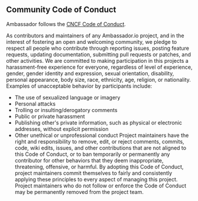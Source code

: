 ## Community Code of Conduct

Ambassador follows the [CNCF Code of Conduct](https://github.com/cncf/foundation/blob/master/code-of-conduct.md).

As contributors and maintainers of any Ambassador.io project, and in the interest of fostering an open and welcoming community, we pledge to respect all people who contribute through reporting issues, posting feature requests, updating documentation, submitting pull requests or patches, and other activities.
We are committed to making participation in this projects a harassment-free experience for everyone, regardless of level of experience, gender, gender identity and expression, sexual orientation, disability, personal appearance, body size, race, ethnicity, age, religion, or nationality.
Examples of unacceptable behavior by participants include:
* The use of sexualized language or imagery
* Personal attacks
* Trolling or insulting/derogatory comments
* Public or private harassment
* Publishing other's private information, such as physical or electronic addresses, without explicit permission
* Other unethical or unprofessional conduct
Project maintainers have the right and responsibility to remove, edit, or reject comments, commits, code, wiki edits, issues, and other contributions that are not aligned to this Code of Conduct, or to ban temporarily or permanently any contributor for other behaviors that they deem inappropriate, threatening, offensive, or harmful.
By adopting this Code of Conduct, project maintainers commit themselves to fairly and consistently applying these principles to every aspect of managing this project. Project maintainers who do not follow or enforce the Code of Conduct may be permanently removed from the project team.
